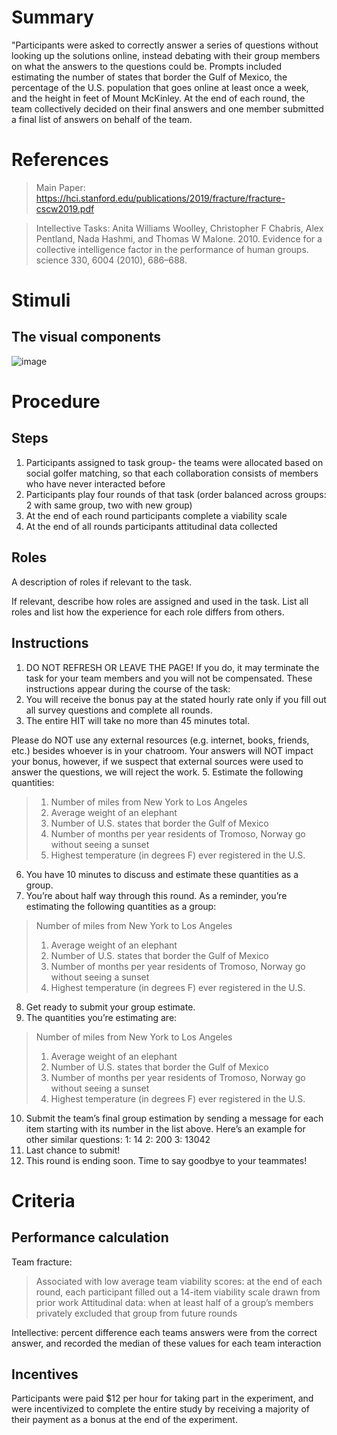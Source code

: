 # Summary

"Participants were asked to correctly answer a series of questions without looking up the solutions online, instead debating with their group members on what the answers to the questions could be. Prompts included estimating the number of states that border the Gulf of Mexico, the percentage of the U.S. population that goes online at least once a week, and the height in feet of Mount McKinley. At the end of each round, the team collectively decided on their final answers and one member submitted a final list of answers on behalf of the team.

# References
> Main Paper: https://hci.stanford.edu/publications/2019/fracture/fracture-cscw2019.pdf

> Intellective Tasks: Anita Williams Woolley, Christopher F Chabris, Alex Pentland, Nada Hashmi, and Thomas W Malone. 2010. Evidence
for a collective intelligence factor in the performance of human groups. science 330, 6004 (2010), 686–688.

# Stimuli
## The visual components
![image](https://user-images.githubusercontent.com/78745728/113449814-a3769080-93cc-11eb-8217-a2cca055be3c.png)

# Procedure
## Steps
1. Participants assigned to task group- the teams were allocated based on social golfer matching, so that each collaboration consists of members who have never interacted before
2. Participants play four rounds of that task (order balanced across groups: 2 with same group, two with new group)
3. At the end of each round participants complete a viability scale
4. At the end of all rounds participants attitudinal data collected

## Roles 
A description of roles if relevant to the task.  

If relevant, describe how roles are assigned and used in the task. List all roles and list how the experience for each role differs from others.

## Instructions
1. DO NOT REFRESH OR LEAVE THE PAGE! If you do, it may terminate the task for your team members and you will not be compensated.
These instructions appear during the course of the task:
2. You will receive the bonus pay at the stated hourly rate only if you fill out all survey questions and complete all rounds.
3. The entire HIT will take no more than 45 minutes total.

Please do NOT use any external resources (e.g. internet, books, friends, etc.) besides whoever is in your chatroom. Your answers will NOT impact your bonus, however, if we suspect that external sources were used to answer the questions, we will reject the work.
5. Estimate the following quantities:
> 1. Number of miles from New York to Los Angeles
> 2. Average weight of an elephant
> 3. Number of U.S. states that border the Gulf of Mexico
> 4. Number of months per year residents of Tromoso, Norway go without seeing a sunset
> 5. Highest temperature (in degrees F) ever registered in the U.S.
6. You have 10 minutes to discuss and estimate these quantities as a group.
7. You’re about half way through this round.
As a reminder, you’re estimating the following quantities as a group:
> Number of miles from New York to Los Angeles
> 1. Average weight of an elephant
> 2. Number of U.S. states that border the Gulf of Mexico
> 3. Number of months per year residents of Tromoso, Norway go without seeing a sunset
> 4. Highest temperature (in degrees F) ever registered in the U.S.
8. Get ready to submit your group estimate.
9. The quantities you’re estimating are:
> Number of miles from New York to Los Angeles
> 1. Average weight of an elephant
> 2. Number of U.S. states that border the Gulf of Mexico
> 3. Number of months per year residents of Tromoso, Norway go without seeing a sunset
> 4. Highest temperature (in degrees F) ever registered in the U.S.
10. Submit the team’s final group estimation by sending a message for each item starting with its number in the list above. Here’s an example for other similar questions:
   1: 14
   2: 200
   3: 13042
11. Last chance to submit!
12. This round is ending soon. Time to say goodbye to your teammates!

# Criteria
## Performance calculation
Team fracture: 
> Associated with low average team viability scores:  at the end of each round, each participant filled out a 14-item viability scale drawn from prior work
> Attitudinal data: when at least half of a group’s members privately excluded that group from future rounds

Intellective: percent difference each teams answers were from the correct answer, and recorded the median of these values for each team interaction

## Incentives
Participants were paid $12 per hour for taking part in the experiment, and were incentivized to complete the entire study by receiving a majority of their payment as a bonus at the end of the experiment.
